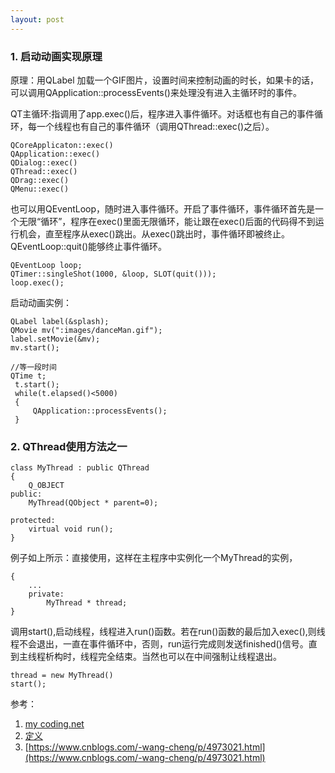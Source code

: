 ```yaml
---
layout: post
---
```



### 1. 启动动画实现原理

原理：用QLabel 加载一个GIF图片，设置时间来控制动画的时长，如果卡的话，可以调用QApplication::processEvents()来处理没有进入主循环时的事件。

QT主循环:指调用了app.exec()后，程序进入事件循环。对话框也有自己的事件循环，每一个线程也有自己的事件循环（调用QThread::exec()之后）。

	QCoreApplicaton::exec()
	QApplication::exec()
	QDialog::exec()
	QThread::exec()
	QDrag::exec()
	QMenu::exec()

也可以用QEventLoop，随时进入事件循环。开启了事件循环，事件循环首先是一个无限“循环”，程序在exec()里面无限循环，能让跟在exec()后面的代码得不到运行机会，直至程序从exec()跳出。从exec()跳出时，事件循环即被终止。QEventLoop::quit()能够终止事件循环。

	QEventLoop loop;
	QTimer::singleShot(1000, &loop, SLOT(quit()));
	loop.exec();

启动动画实例：

	QLabel label(&splash);
    QMovie mv(":images/danceMan.gif");
    label.setMovie(&mv);
    mv.start();

	//等一段时间
	QTime t;
     t.start();
     while(t.elapsed()<5000)
     {
         QApplication::processEvents();
     }

### 2. QThread使用方法之一

	class MyThread : public QThread
	{
		Q_OBJECT
	public:
	    MyThread(QObject * parent=0);
	 
	protected:
	    virtual void run();    
	}

例子如上所示：直接使用，这样在主程序中实例化一个MyThread的实例，

	{	
		...
		private:
			MyThread * thread;
	}

调用start(),启动线程，线程进入run()函数。若在run()函数的最后加入exec(),则线程不会退出，一直在事件循环中，否则，run运行完成则发送finished()信号。直到主线程析构时，线程完全结束。当然也可以在中间强制让线程退出。

	thread = new MyThread()
	start();
	


参考：

1. [my coding.net](http://zhwa3232.coding.me/baibingqianlan.github.io/)
2. [定义]({{site.baseurl}}/assets/2018-10-16/3.bmp)
3. [https://www.cnblogs.com/-wang-cheng/p/4973021.html](https://www.cnblogs.com/-wang-cheng/p/4973021.html)



